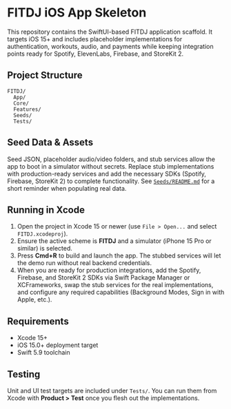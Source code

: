# FITDJ iOS App Skeleton

This repository contains the SwiftUI-based FITDJ application scaffold. It targets iOS 15+ and includes placeholder implementations for authentication, workouts, audio, and payments while keeping integration points ready for Spotify, ElevenLabs, Firebase, and StoreKit 2.

## Project Structure

```
FITDJ/
  App/
  Core/
  Features/
  Seeds/
  Tests/
```

## Seed Data & Assets

Seed JSON, placeholder audio/video folders, and stub services allow the app to boot in a simulator without secrets. Replace stub implementations with production-ready services and add the necessary SDKs (Spotify, Firebase, StoreKit 2) to complete functionality. See [`Seeds/README.md`](Seeds/README.md) for a short reminder when populating real data.

## Running in Xcode

1. Open the project in Xcode 15 or newer (use `File > Open...` and select `FITDJ.xcodeproj`).
2. Ensure the active scheme is **FITDJ** and a simulator (iPhone 15 Pro or similar) is selected.
3. Press **Cmd+R** to build and launch the app. The stubbed services will let the demo run without real backend credentials.
4. When you are ready for production integrations, add the Spotify, Firebase, and StoreKit 2 SDKs via Swift Package Manager or XCFrameworks, swap the stub services for the real implementations, and configure any required capabilities (Background Modes, Sign in with Apple, etc.).

## Requirements

- Xcode 15+
- iOS 15.0+ deployment target
- Swift 5.9 toolchain

## Testing

Unit and UI test targets are included under `Tests/`. You can run them from Xcode with **Product > Test** once you flesh out the implementations.
